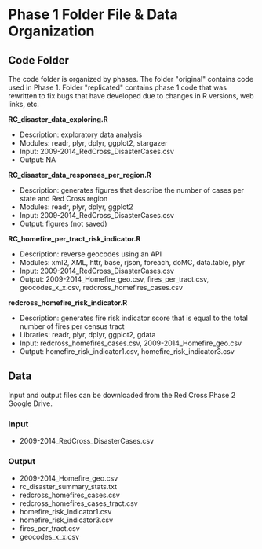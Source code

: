# Phase 1 Folder File & Data Organization

## Code Folder
The code folder is organized by phases. The folder "original" contains code used in Phase 1. Folder "replicated" contains phase 1 code that was rewritten to fix bugs that have developed due to changes in R versions, web links, etc.

**RC_disaster_data_exploring.R**

- Description: exploratory data analysis
- Modules: readr, plyr, dplyr, ggplot2, stargazer
- Input: 2009-2014_RedCross_DisasterCases.csv
- Output: NA

**RC_disaster_data_responses_per_region.R**

- Description: generates figures that describe the number of cases per state and Red Cross region
- Modules: readr, plyr, dplyr, ggplot2
- Input: 2009-2014_RedCross_DisasterCases.csv
- Output: figures (not saved)

**RC_homefire_per_tract_risk_indicator.R**

- Description: reverse geocodes using an API
- Modules: xml2, XML, httr, base, rjson, foreach, doMC, data.table, plyr
- Input: 2009-2014_RedCross_DisasterCases.csv
- Output: 2009-2014_Homefire_geo.csv, fires_per_tract.csv, geocodes_x_x.csv, redcross_homefires_cases.csv

**redcross_homefire_risk_indicator.R**

- Description: generates fire risk indicator score that is equal to the total number of fires per census tract
- Libraries: readr, plyr, dplyr, ggplot2, gdata
- Input: redcross_homefires_cases.csv, 2009-2014_Homefire_geo.csv
- Output: homefire_risk_indicator1.csv, homefire_risk_indicator3.csv

## Data
Input and output files can be downloaded from the Red Cross Phase 2 Google Drive.

### Input
- 2009-2014_RedCross_DisasterCases.csv

### Output

- 2009-2014_Homefire_geo.csv
- rc_disaster_summary_stats.txt
- redcross_homefires_cases.csv
- redcross_homefires_cases_tract.csv
- homefire_risk_indicator1.csv
- homefire_risk_indicator3.csv
- fires_per_tract.csv
- geocodes_x_x.csv